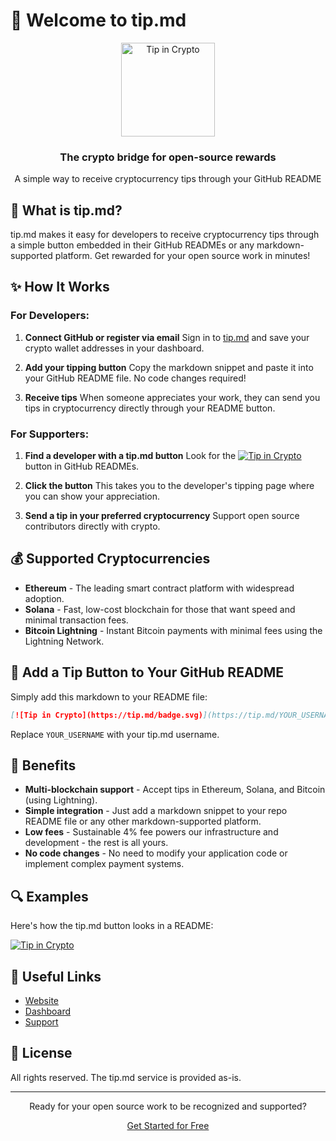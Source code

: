 # 👋 Welcome to tip.md

<div align="center">
  <img src="https://tip.md/badge.svg" alt="Tip in Crypto" width="150">
  <h3>The crypto bridge for open-source rewards</h3>
  <p>A simple way to receive cryptocurrency tips through your GitHub README</p>
</div>

## 🚀 What is tip.md?

tip.md makes it easy for developers to receive cryptocurrency tips through a simple button embedded in their GitHub READMEs or any markdown-supported platform. Get rewarded for your open source work in minutes!

## ✨ How It Works

### For Developers:

1. **Connect GitHub or register via email**
   Sign in to [tip.md](https://tip.md) and save your crypto wallet addresses in your dashboard.

2. **Add your tipping button**
   Copy the markdown snippet and paste it into your GitHub README file. No code changes required!

3. **Receive tips**
   When someone appreciates your work, they can send you tips in cryptocurrency directly through your README button.

### For Supporters:

1. **Find a developer with a tip.md button**
   Look for the [![Tip in Crypto](https://tip.md/badge.svg)](https://tip.md/tipdotmd) button in GitHub READMEs.

2. **Click the button**
   This takes you to the developer's tipping page where you can show your appreciation.

3. **Send a tip in your preferred cryptocurrency**
   Support open source contributors directly with crypto.

## 💰 Supported Cryptocurrencies

- **Ethereum** - The leading smart contract platform with widespread adoption.
- **Solana** - Fast, low-cost blockchain for those that want speed and minimal transaction fees.
- **Bitcoin Lightning** - Instant Bitcoin payments with minimal fees using the Lightning Network.

## 🔗 Add a Tip Button to Your GitHub README

Simply add this markdown to your README file:

```markdown
[![Tip in Crypto](https://tip.md/badge.svg)](https://tip.md/YOUR_USERNAME)
```

Replace `YOUR_USERNAME` with your tip.md username.

## 🌟 Benefits

- **Multi-blockchain support** - Accept tips in Ethereum, Solana, and Bitcoin (using Lightning).
- **Simple integration** - Just add a markdown snippet to your repo README file or any other markdown-supported platform.
- **Low fees** - Sustainable 4% fee powers our infrastructure and development - the rest is all yours.
- **No code changes** - No need to modify your application code or implement complex payment systems.

## 🔍 Examples

Here's how the tip.md button looks in a README:

[![Tip in Crypto](https://tip.md/badge.svg)](https://tip.md/tipdotmd)

## 🔗 Useful Links

- [Website](https://tip.md)
- [Dashboard](https://tip.md/dashboard)
- [Support](mailto:support@tip.md)

## 📄 License

All rights reserved. The tip.md service is provided as-is.

---

<div align="center">
  <p>Ready for your open source work to be recognized and supported?</p>
  <p><a href="https://tip.md/auth">Get Started for Free</a></p>
</div>
